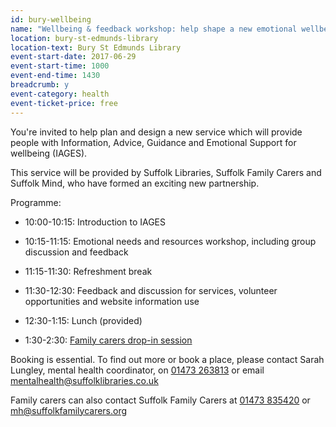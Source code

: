 ```yaml
---
id: bury-wellbeing
name: "Wellbeing & feedback workshop: help shape a new emotional wellbeing service"
location: bury-st-edmunds-library
location-text: Bury St Edmunds Library
event-start-date: 2017-06-29
event-start-time: 1000
event-end-time: 1430
breadcrumb: y
event-category: health
event-ticket-price: free
---
```


You're invited to help plan and design a new service which will provide people with Information, Advice, Guidance and Emotional Support for wellbeing (IAGES).

This service will be provided by Suffolk Libraries, Suffolk Family Carers and Suffolk Mind, who have formed an exciting new partnership.

Programme:

* 10:00-10:15: Introduction to IAGES

* 10:15-11:15: Emotional needs and resources workshop, including group discussion and feedback

* 11:15-11:30: Refreshment break

* 11:30-12:30: Feedback and discussion for services, volunteer opportunities and website information use

* 12:30-1:15: Lunch (provided)

* 1:30-2:30: [Family carers drop-in session](/events/bury-2017-06-29-carers-drop-in/)

Booking is essential. To find out more or book a place, please contact Sarah Lungley, mental health coordinator, on [01473 263813](tel:01473263813) or email mentalhealth@suffolklibraries.co.uk

Family carers can also contact Suffolk Family Carers at [01473 835420](tel:01473835420) or mh@suffolkfamilycarers.org

